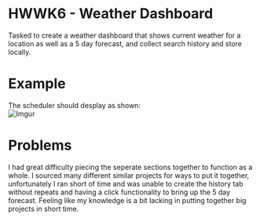# HWWK6 - Weather Dashboard

Tasked to create a weather dashboard that shows current weather for a location as well as a 5 day forecast, and collect search history and store locally.

# Example
The scheduler should desplay as shown: <br>
![Imgur](https://i.imgur.com/EkfHkka.png)

# Problems
I had great difficulty piecing the seperate sections together to function as a whole. I sourced many different similar projects for ways to put it together, unfortunately I ran short of time and was unable to create the history tab without repeats and having a click functionality to bring up the 5 day forecast.
Feeling like my knowledge is a bit lacking in putting together big projects in short time.